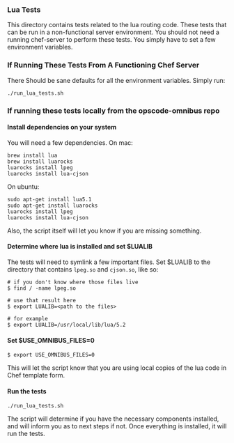 ### Lua Tests

This directory contains tests related to the lua routing code. 
These tests that can be run in a non-functional server environment.
You should not need a running chef-server to perform these tests.
You simply have to set a few environment variables.

### If Running These Tests From A Functioning Chef Server

There Should be sane defaults for all the environment variables. Simply run:

```
./run_lua_tests.sh
```

### If running these tests locally from the opscode-omnibus repo

#### Install dependencies on your system

You will need a few dependencies. On mac:

```
brew install lua
brew install luarocks
luarocks install lpeg
luarocks install lua-cjson
```

On ubuntu:

```
sudo apt-get install lua5.1
sudo apt-get install luarocks
luarocks install lpeg
luarocks install lua-cjson
```

Also, the script itself will let you know if you are missing something.

#### Determine where lua is installed and set $LUALIB

The tests will need to symlink a few important files.
Set $LUALIB to the directory that contains `lpeg.so` and `cjson.so`, like so:

```
# if you don't know where those files live
$ find / -name lpeg.so

# use that result here
$ export LUALIB=<path to the files>

# for example
$ export LUALIB=/usr/local/lib/lua/5.2
```

#### Set $USE_OMNIBUS_FILES=0

```
$ export USE_OMNIBUS_FILES=0
```

This will let the script know that you are using local copies of the lua code in Chef template form.

#### Run the tests

```
./run_lua_tests.sh
```

The script will determine if you have the necessary components
installed, and will inform you as to next steps if not.  Once everything
is installed, it will run the tests.


